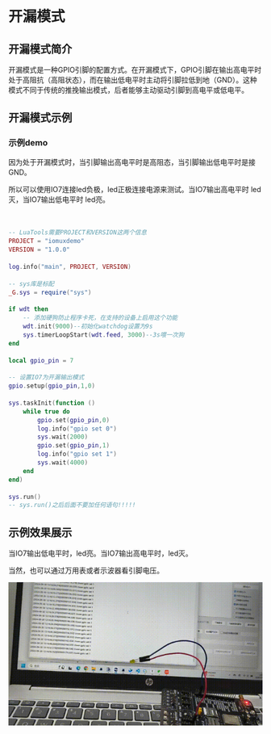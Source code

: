 # 开漏模式

## 开漏模式简介

开漏模式是一种GPIO引脚的配置方式。在开漏模式下，GPIO引脚在输出高电平时处于高阻抗（高阻状态），而在输出低电平时主动将引脚拉低到地（GND）。这种模式不同于传统的推挽输出模式，后者能够主动驱动引脚到高电平或低电平。

## 开漏模式示例

### 示例demo

因为处于开漏模式时，当引脚输出高电平时是高阻态，当引脚输出低电平时是接GND。

所以可以使用IO7连接led负极，led正极连接电源来测试。当IO7输出高电平时 led灭，当IO7输出低电平时 led亮。

```lua


-- LuaTools需要PROJECT和VERSION这两个信息
PROJECT = "iomuxdemo"
VERSION = "1.0.0"

log.info("main", PROJECT, VERSION)

-- sys库是标配
_G.sys = require("sys")

if wdt then
    -- 添加硬狗防止程序卡死，在支持的设备上启用这个功能
    wdt.init(9000)--初始化watchdog设置为9s
    sys.timerLoopStart(wdt.feed, 3000)--3s喂一次狗
end

local gpio_pin = 7

-- 设置IO7为开漏输出模式
gpio.setup(gpio_pin,1,0)

sys.taskInit(function ()
    while true do
        gpio.set(gpio_pin,0)
        log.info("gpio set 0")
        sys.wait(2000)
        gpio.set(gpio_pin,1)
        log.info("gpio set 1")
        sys.wait(4000)
    end
end)

sys.run()
-- sys.run()之后后面不要加任何语句!!!!!

```
## 示例效果展示

当IO7输出低电平时，led亮。当IO7输出高电平时，led灭。

当然，也可以通过万用表或者示波器看引脚电压。

![cc](./image/open_drainResultDisplay1.gif)
